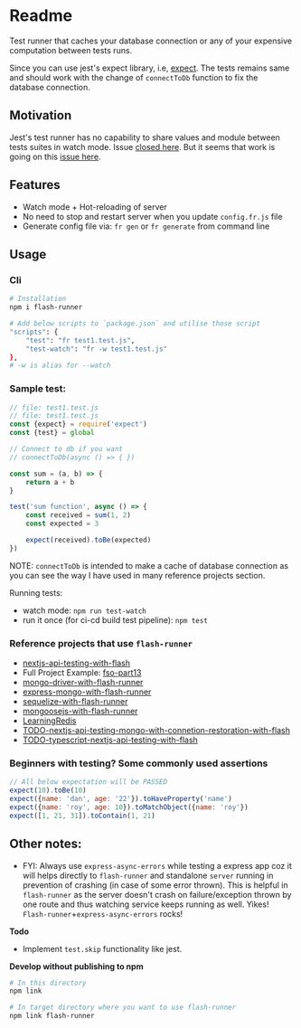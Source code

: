 # Readme

Test runner that caches your database connection or any of your expensive computation between tests runs.

Since you can use jest's expect library, i.e, [expect](https://www.npmjs.com/package/expect). The tests remains same and should work with the change of `connectToDb` function to fix the database connection.

## Motivation

Jest's test runner has no capability to share values and module between tests suites in watch mode. Issue [closed here](https://github.com/facebook/jest/issues/6800). But it seems that work is going on this [issue here](https://github.com/facebook/jest/issues/7184).

## Features

- Watch mode + Hot-reloading of server
- No need to stop and restart server when you update `config.fr.js` file
- Generate config file via: `fr gen` or `fr generate` from command line

## Usage

### Cli

```bash
# Installation
npm i flash-runner

# Add below scripts to `package.json` and utilise those script
"scripts": {
	"test": "fr test1.test.js",
	"test-watch": "fr -w test1.test.js"
},
# -w is alias for --watch
```

### Sample test:

```js
// file: test1.test.js
// file: test1.test.js
const {expect} = require('expect')
const {test} = global

// Connect to db if you want
// connectToDb(async () => { })

const sum = (a, b) => {
	return a + b
}

test('sum function', async () => {
	const received = sum(1, 2)
	const expected = 3

	expect(received).toBe(expected)
})
```

NOTE: `connectToDb` is intended to make a cache of database connection as you can see the way I have used in many reference projects section.

Running tests:

- watch mode: `npm run test-watch`
- run it once (for ci-cd build test pipeline): `npm test`

### Reference projects that use `flash-runner`

- [nextjs-api-testing-with-flash](https://github.com/sahilrajput03/nextjs-examples-testing/tree/master/testing-backend-api/api-testing-with-flash)
- Full Project Example: [fso-part13](https://github.com/sahilrajput03/learning_sql/tree/main/fso-part13)
- [mongo-driver-with-flash-runner](https://github.com/sahilrajput03/learning-monogo-and-mongoosejs/tree/master/mongo-driver-with-flash-runner)
- [express-mongo-with-flash-runner](https://github.com/sahilrajput03/learn-express/tree/main/express-mongo-with-flash-runner)
- [sequelize-with-flash-runner](https://github.com/sahilrajput03/learning_sql/tree/main/sequelize-with-flash-runner)
- [mongoosejs-with-flash-runner](https://github.com/sahilrajput03/learning-monogo-and-mongoosejs/tree/master/mongoosejs-with-flash-runner)
- [LearningRedis](https://github.com/sahilrajput03/LearningRedis)
- [TODO-nextjs-api-testing-mongo-with-connetion-restoration-with-flash](#)
- [TODO-typescript-nextjs-api-testing-with-flash](#)

### Beginners with testing? Some commonly used assertions

```js
// All below expectation will be PASSED
expect(10).toBe(10)
expect({name: 'dan', age: '22'}).toHaveProperty('name')
expect({name: 'roy', age: 10}).toMatchObject({name: 'roy'})
expect([1, 21, 31]).toContain(1, 21)
```

## Other notes:

- FYI: Always use `express-async-errors` while testing a express app coz it will helps directly to `flash-runner` and standalone `server` running in prevention of crashing (in case of some error thrown). This is helpful in `flash-runner` as the server doesn't crash on failure/exception thrown by one route and thus watching service keeps running as well. Yikes! `Flash-runner`+`express-async-errors` rocks!

**Todo**

- Implement `test.skip` functionality like jest.

**Develop without publishing to npm**

```bash
# In this directory
npm link

# In target directory where you want to use flash-runner
npm link flash-runner
```